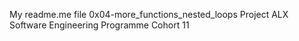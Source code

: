 My readme.me file 0x04-more_functions_nested_loops Project ALX Software Engineering Programme
Cohort 11
